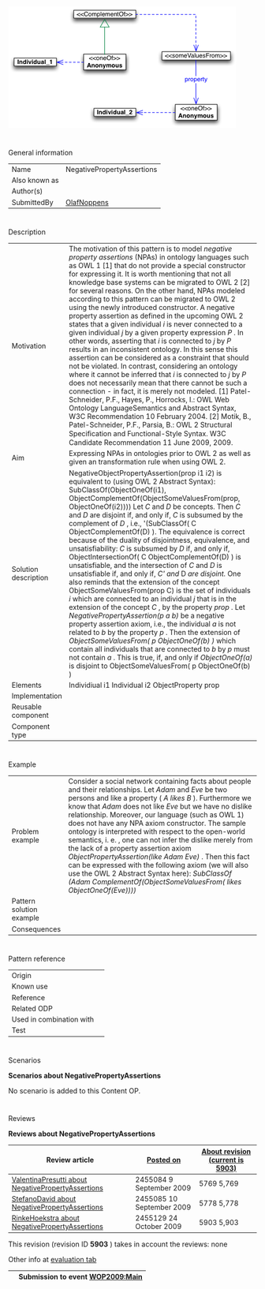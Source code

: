 [![Image:Npa-diagram.png](images/f/f1/Npa-diagram.png)](../Image/Npa-diagram.png "Image:Npa-diagram.png")





# 

 General information




|  |  |
| --- | --- |
|  Name  |  NegativePropertyAssertions  |
|  Also known as  |  |
|  Author(s)  |  |
|  SubmittedBy  | [OlafNoppens](../User/OlafNoppens "User:OlafNoppens")  |



  





# 

 Description




|  |  |
| --- | --- |
|  Motivation  |  The motivation of this pattern is to model _negative property assertions_  (NPAs) in ontology languages such as OWL 1 [1] that do not provide a special constructor for expressing it. It is worth mentioning that not all knowledge base systems can be migrated to OWL 2 [2] for several reasons. On the other hand, NPAs modeled according to this pattern can be migrated to OWL 2 using the newly introduced constructor.  A negative property assertion as defined in the upcoming OWL 2 states that a given individual _i_  is never connected to a given individual _j_  by a given property expression _P_  . In other words, asserting that _i_  is connected to _j_  by _P_  results in an inconsistent ontology. In this sense this assertion can be considered as a constraint that should not be violated. In contrast, considering an ontology where it cannot be inferred that _i_  is connected to _j_  by _P_  does not necessarily mean that there cannot be such a connection - in fact, it is merely not modeled.  [1] Patel-Schneider, P.F., Hayes, P., Horrocks, I.: OWL Web Ontology LanguageSemantics and Abstract Syntax, W3C Recommendation 10 February 2004.  [2] Motik, B., Patel-Schneider, P.F., Parsia, B.: OWL 2 Structural Speciﬁcation and Functional-Style Syntax. W3C Candidate Recommendation 11 June 2009, 2009.  |
|  Aim  |  Expressing NPAs in ontologies prior to OWL 2 as well as given an transformation rule when using OWL 2.  |
|  Solution description  |  NegativeObjectPropertyAssertion(prop i1 i2) is equivalent to (using OWL 2 Abstract Syntax):  SubClassOf(ObjectOneOf(i1), ObjectComplementOf(ObjectSomeValuesFrom(prop, ObjectOneOf(i2))))  Let _C_  and _D_  be concepts. Then _C_  and _D_  are disjoint if, and only if, _C_  is subsumed by the complement of _D_  , i.e., '(SubClassOf( C ObjectComplementOf(D) ).  The equivalence is correct because of the duality of disjointness, equivalence, and unsatisfiability: _C_  is subsumed by _D_  if, and only if, ObjectIntersectionOf( C ObjectComplementOf(D) ) is unsatisfiable, and the intersection of _C_  and _D_  is unsatisfiable if, and only if, _C' and_  D _are disjoint._  One also reminds that the extension of the concept ObjectSomeValuesFrom(prop C) is the set of individuals _i_  which are connected to an individual _j_  that is in the extension of the concept _C_  , by the property _prop_  .  Let _NegativePropertyAssertion(p a b)_  be a negative property assertion axiom, i.e., the individual _a_  is not related to _b_  by the property _p_  . Then the extension of _ObjectSomeValuesFrom( p ObjectOneOf(b) )_  which contain all individuals that are connected to _b_  by _p_  must not contain _a_  . This is true, if, and only if _ObjectOneOf(a)_  is disjoint to ObjectSomeValuesFrom( p ObjectOneOf(b) )  |
|  Elements  |  Individiual i1  Individual i2  ObjectProperty prop  |
|  Implementation  |  |
|  Reusable component  |  |
|  Component type  |  |



  





# 

 Example




|  |  |
| --- | --- |
|  Problem example  |  Consider a social network containing facts about people and their relationships.  Let _Adam_  and _Eve_  be two persons and like a property ( _A likes B_  ). Furthermore we know that _Adam_  does not like _Eve_  but we have no dislike relationship. Moreover, our language (such as OWL 1) does not have any NPA axiom constructor. The sample ontology is interpreted with respect to the open-world semantics, i. e. , one can not infer the dislike merely from the lack of a property assertion axiom _ObjectPropertyAssertion(like Adam Eve)_  . Then this fact can be expressed with the following axiom (we will also use the OWL 2 Abstract Syntax here): _SubClassOf (Adam ComplementOf(ObjectSomeValuesFrom( likes ObjectOneOf(Eve))))_  |
|  Pattern solution example  |  |
|  Consequences  |  |



  





# 

 Pattern reference




|  |  |
| --- | --- |
|  Origin  |  |
|  Known use  |  |
|  Reference  |  |
|  Related ODP  |  |
|  Used in combination with  |  |
|  Test  |  |



# 

 Scenarios




__Scenarios about NegativePropertyAssertions__ 


 No scenario is added to this Content OP.
 




# 

 Reviews




__Reviews about NegativePropertyAssertions__ 



|  Review article  | [Posted on](../Property/CreationDate "Property:CreationDate")  | [About revision (current is 5903)](../Property/ReviewAboutVersion "Property:ReviewAboutVersion")  |
| --- | --- | --- |
| [ValentinaPresutti about NegativePropertyAssertions](../Reviews/ValentinaPresutti_about_NegativePropertyAssertions "Reviews:ValentinaPresutti about NegativePropertyAssertions")  |  2455084  9 September 2009  |  5769  5,769  |
| [StefanoDavid about NegativePropertyAssertions](../Reviews/StefanoDavid_about_NegativePropertyAssertions "Reviews:StefanoDavid about NegativePropertyAssertions")  |  2455085  10 September 2009  |  5778  5,778  |
| [RinkeHoekstra about NegativePropertyAssertions](../Community/RinkeHoekstra_about_NegativePropertyAssertions "Community:RinkeHoekstra about NegativePropertyAssertions")  |  2455129  24 October 2009  |  5903  5,903  |



 This revision (revision ID
 __5903__ 
 ) takes in account the reviews: none
 



 Other info at
 [evaluation tab](http://ontologydesignpatterns.org/wiki/index.php?title=Submissions:NegativePropertyAssertions&action=evaluation "http://ontologydesignpatterns.org/wiki/index.php?title=Submissions:NegativePropertyAssertions&action=evaluation") 





  






|  |  Submission to event [WOP2009:Main](http://ontologydesignpatterns.org/wiki/WOP2009:Main "WOP2009:Main")  |
| --- | --- |
